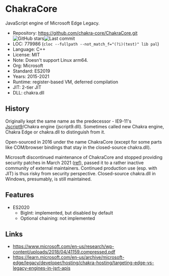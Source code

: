 # ChakraCore

JavaScript engine of Microsoft Edge Legacy.

* Repository: https://github.com/chakra-core/ChakraCore.git <img src="https://img.shields.io/github/stars/chakra-core/ChakraCore?label=&style=flat-square" alt="GitHub stars" title="GitHub stars"><img src="https://img.shields.io/github/last-commit/chakra-core/ChakraCore?label=&style=flat-square" alt="Last commit" title="Last commit">
* LOC:        779986 (`cloc --fullpath --not_match_f="(?i)(test)" lib pal`)
* Language:   C++
* License:    MIT
* Note:       Doesn't support Linux arm64.
* Org:        Microsoft
* Standard:   ES2019
* Years:      2015-2021
* Runtime:    register-based VM, deferred compilation
* JIT:        2-tier JIT
* DLL:        chakra.dll

## History

Originally kept the same name as the predecessor - IE9-11's [Jscript9](jscript9.md)/Chakra engine (jscript9.dll).
Sometimes called new Chakra engine, Chakra Edge or chakra.dll to distinguish from it.

Open-sourced in 2016 under the name ChakraCore (except for some parts like
COM/browser bindings that stay in the closed-source chakra.dll).

Microsoft discontinued maintenance of ChakraCore and stopped providing security patches
in March 2021 ([ref](https://github.com/chakra-core/ChakraCore/issues/6384)),
passed it to a rather inactive community of external maintainers.
Continued production use (esp. with JIT) is thus risky from security perspective.
Closed-source chakra.dll in Windows, presumably, is still maintained.

## Features

* ES2020
  * BigInt: implemented, but disabled by default
  * Optional chaining: not implemented

## Links

* https://www.microsoft.com/en-us/research/wp-content/uploads/2018/04/41159.compressed.pdf
* https://learn.microsoft.com/en-us/archive/microsoft-edge/legacy/developer/hosting/chakra-hosting/targeting-edge-vs-legacy-engines-in-jsrt-apis

